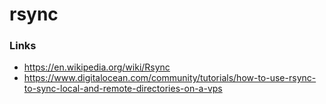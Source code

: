 # rsync

### Links
- https://en.wikipedia.org/wiki/Rsync
- https://www.digitalocean.com/community/tutorials/how-to-use-rsync-to-sync-local-and-remote-directories-on-a-vps
